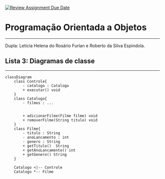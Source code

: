 [![Review Assignment Due Date](https://classroom.github.com/assets/deadline-readme-button-22041afd0340ce965d47ae6ef1cefeee28c7c493a6346c4f15d667ab976d596c.svg)](https://classroom.github.com/a/glaA5tz-)

# Programação Orientada a Objetos

--- 

Dupla: Leticia Helena do Rosário Furlan e Roberto da Silva Espindola.

## Lista 3: Diagramas de classe

---

```mermaid
classDiagram
    class Controle{
        - catalogo : Catalogo
        + executar() void
    }
    class Catalogo{
        - filmes : ...
        
        
        + adicionarFilme(Filme filme) void
        + removerFilme(String titulo) void
    }
    class Filme{
        - titulo : String
        - anoLancamento : int
        - genero : String
        + getTitulo()  String
        + getAnoLancamento() int
        + getGenero() String
    }
    
    Catalogo <|-- Controle
    Catalogo *-- Filme
    
    
        
```